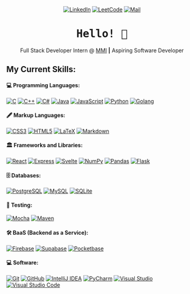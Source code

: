 <div align="center">
<a href="https://www.linkedin.com/in/romanmorenojr/"><img src="https://img.shields.io/badge/LinkedIn-Connect-000000?logo=Linkedin&logoColor=0A66C2&labelColor=ffffff" alt="LinkedIn"></a>
<a href="https://leetcode.com/rmoren21/"><img src="https://img.shields.io/badge/LeetCode-Coding-000000?&logo=LeetCode&logoColor=d16c06&labelColor=ffffff" alt="LeetCode"></a>
<a href="mailto:roman.moreno226@live.com"><img src="https://img.shields.io/badge/Outlook-Email-000000?logo=microsoftoutlook&logoColor=0078D4&labelColor=ffffff" alt="Mail"></a>
</div>

<h1 align='center'><samp><strong>Hello! 👋</strong></samp></h1>
<p align='center'>Full Stack Developer Intern @ <a href="https://mmi-direct.com/">MMI</a> <strong>|</strong> Aspiring Software Developer </p>

## My Current Skills:

<h4>💻 Programming Languages:</h4>
<p>
    <a href="#"><img alt="C" src="https://img.shields.io/badge/C-a8b9cc.svg?logo=c&logoColor=white"></a>
    <a href="#"><img alt="C++" src="https://img.shields.io/badge/C%2b%2b-00599c.svg?logo=cplusplus&logoColor=white"></a>
    <a href="#"><img alt="C#" src="https://custom-icon-badges.demolab.com/badge/C%23-512bd4.svg?logo=csharp&logoColor=white"></a>
    <a href="#"><img alt="Java" src="https://custom-icon-badges.demolab.com/badge/Java-blue.svg?logo=java&logoColor=orange"></a>
    <a href="#"><img alt="JavaScript" src="https://img.shields.io/badge/JavaScript-f7df1e.svg?logo=javascript&logoColor=black"></a>
    <a href="#"><img alt="Python" src="https://img.shields.io/badge/Python-3776ab.svg?logo=python&logoColor=white"></a>
    <a href="#"><img alt="Golang" src="https://img.shields.io/badge/Go-mediumturquoise.svg?logo=go&logoColor=white"></a>
</p>

<h4>🖋️ Markup Languages:</h4>
<p>
    <a href="#"><img alt="CSS3" src="https://img.shields.io/badge/CSS3-0078d7.svg?logo=css3&logoColor=white"></a>
    <a href="#"><img alt="HTML5" src="https://img.shields.io/badge/HTML5-e34f26.svg?logo=html5&logoColor=white"></a>
    <a href="#"><img alt="LaTeX" src="https://img.shields.io/badge/LaTeX-008080.svg?logo=latex&logoColor=white"></a>
    <a href="#"><img alt="Markdown" src="https://img.shields.io/badge/Markdown-000000.svg?logo=markdown&logoColor=white"></a>
</p>

<h4>🏛️ Frameworks and Libraries:</h4>
<p>
    <a href="#"><img alt="React" src="https://img.shields.io/badge/React-20232a.svg?logo=react&logoColor=%2361DAFB"></a>
    <a href="#"><img alt="Express" src="https://img.shields.io/badge/Express-f7df1e.svg?logo=Express&logoColor=%white"></a>
    <a href="#"><img alt="Svelte" src="https://img.shields.io/badge/Svelte-e34f26.svg?logo=svelte&logoColor=white"></a>
    <a href="#"><img alt="NumPy" src="https://img.shields.io/badge/Numpy-013243.svg?logo=numpy&logoColor=white"></a>
    <a href="#"><img alt="Pandas" src="https://img.shields.io/badge/Pandas-150458.svg?logo=pandas&logoColor=white"></a>
    <a href="#"><img alt="Flask" src="https://img.shields.io/badge/Flask-000000.svg?logo=flask&logoColor=white"></a>
</p>

<h4>🗄️ Databases:</h4>
<p>
    <a href="#"><img alt="PostgreSQL" src="https://img.shields.io/badge/PostgreSQL-0078d7.svg?logo=postgresql&logoColor=white"></a>
    <a href="#"><img alt="MySQL" src="https://img.shields.io/badge/MySQL-00f.svg?logo=mysql&logoColor=white"></a>
    <a href="#"><img alt="SQLite" src ="https://img.shields.io/badge/SQLite-07405e.svg?logo=sqlite&logoColor=white"></a>
</p>

 <h4>🧪 Testing:</h4>
 <p>
     <a href="#"><img alt="Mocha" src="https://img.shields.io/badge/Mocha-sienna.svg?logo=mocha&logoColor=white"></a>
     <a href="#"><img alt="Maven" src="https://img.shields.io/badge/Maven-20232a.svg?logo=apache&logoColor=firebrick"></a>


 </p>

<!---<h4>☁️ Cloud Hosting:</h4>-->

<h4>🛠️ BaaS (Backend as a Service):</h4>
<p>
    <a href="#"><img alt="Firebase" src="https://img.shields.io/badge/Firebase-white.svg?logo=firebase&logoColor=gold"></a>
    <a href="#"><img alt="Supabase" src="https://img.shields.io/badge/Supabase-black.svg?logo=supabase&logoColor=springgreen"></a>
    <a href="#"><img alt="Pocketbase" src="https://img.shields.io/badge/Pocketbase-white.svg?logo=pocketbase&logoColor=black"></a>
</p>

<h4>💻 Software:</h4>
<p>
    <a href="#"><img alt="Git" src="https://img.shields.io/badge/Git-f05032.svg?logo=git&logoColor=white"></a>
    <a href="#"><img alt="GitHub" src="https://img.shields.io/badge/GitHub-181717.svg?logo=github&logoColor=white"></a>
    <a href="#"><img alt="IntelliJ IDEA" src="https://img.shields.io/badge/IntelliJ%20IDEA-000000.svg?logo=intellijidea&logoColor=white"></a>
    <a href="#"><img alt="PyCharm" src="https://img.shields.io/badge/PyCharm-000000.svg?logo=pycharm&logoColor=white"></a>
    <a href="#"><img alt="Visual Studio" src="https://img.shields.io/badge/Visual%20Studio-5c2d91.svg?logo=visual-studio&logoColor=white"></a>
    <a href="#"><img alt="Visual Studio Code" src="https://img.shields.io/badge/Visual%20Studio%20Code-0078d7.svg?logo=visual-studio-code&logoColor=white"></a>
</p>
